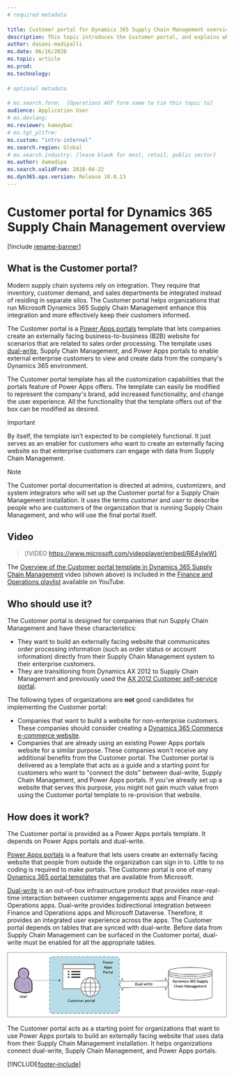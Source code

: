 ```yaml
---
# required metadata

title: Customer portal for Dynamics 365 Supply Chain Management overview
description: This topic introduces the Customer portal, and explains who should use it and how it works.
author: dasani-madipalli
ms.date: 06/16/2020
ms.topic: article
ms.prod: 
ms.technology: 

# optional metadata

# ms.search.form:  [Operations AOT form name to tie this topic to]
audience: Application User
# ms.devlang: 
ms.reviewer: kamaybac
# ms.tgt_pltfrm: 
ms.custom: "intro-internal"
ms.search.region: Global
# ms.search.industry: [leave blank for most, retail, public sector]
ms.author: damadipa
ms.search.validFrom: 2020-04-22
ms.dyn365.ops.version: Release 10.0.13
---
```


# Customer portal for Dynamics 365 Supply Chain Management overview

[!include [rename-banner](~/includes/cc-data-platform-banner.md)]

## What is the Customer portal?

Modern supply chain systems rely on integration. They require that inventory, customer demand, and sales departments be integrated instead of residing in separate silos. The Customer portal helps organizations that run Microsoft Dynamics 365 Supply Chain Management enhance this integration and more effectively keep their customers informed.

The Customer portal is a [Power Apps portals](/powerapps/maker/portals/overview) template that lets companies create an externally facing business-to-business (B2B) website for scenarios that are related to sales order processing. The template uses [dual-write](../../fin-ops-core/dev-itpro/data-entities/dual-write/dual-write-home-page.md), Supply Chain Management, and Power Apps portals to enable external enterprise customers to view and create data from the company's Dynamics 365 environment.

The Customer portal template has all the customization capabilities that the portals feature of Power Apps offers. The template can easily be modified to represent the company's brand, add increased functionality, and change the user experience. All the functionality that the template offers out of the box can be modified as desired.

> [!IMPORTANT]
> By itself, the template isn't expected to be completely functional. It just serves as an enabler for customers who want to create an externally facing website so that enterprise customers can engage with data from Supply Chain Management.

> [!NOTE]
> The Customer portal documentation is directed at admins, customizers, and system integrators who will set up the Customer portal for a Supply Chain Management installation. It uses the terms _customer_ and _user_ to describe people who are customers of the organization that is running Supply Chain Management, and who will use the final portal itself.

## Video

> [!VIDEO https://www.microsoft.com/videoplayer/embed/RE4ylwW]

The [Overview of the Customer portal template in Dynamics 365 Supply Chain Management](https://youtu.be/nPrqoLuHfV8) video (shown above) is included in the [Finance and Operations playlist](https://www.youtube.com/playlist?list=PLcakwueIHoT_SYfIaPGoOhloFoCXiUSyW) available on YouTube.

## Who should use it?

The Customer portal is designed for companies that run Supply Chain Management and have these characteristics:

- They want to build an externally facing website that communicates order processing information (such as order status or account information) directly from their Supply Chain Management system to their enterprise customers.
- They are transitioning from Dynamics AX 2012 to Supply Chain Management and previously used the [AX 2012 Customer self-service portal](/dynamicsax-2012/appuser-itpro/about-the-customer-self-service-portal).

The following types of organizations are **not** good candidates for implementing the Customer portal:

- Companies that want to build a website for non-enterprise customers. These companies should consider creating a [Dynamics 365 Commerce e-commerce website](../../commerce/create-ecommerce-site.md).
- Companies that are already using an existing Power Apps portals website for a similar purpose. These companies won't receive any additional benefits from the Customer portal. The Customer portal is delivered as a template that acts as a guide and a starting point for customers who want to "connect the dots" between dual-write, Supply Chain Management, and Power Apps portals. If you've already set up a website that serves this purpose, you might not gain much value from using the Customer portal template to re-provision that website.

## How does it work?

The Customer portal is provided as a Power Apps portals template. It depends on Power Apps portals and dual-write.

[Power Apps portals](/powerapps/maker/portals/overview) is a feature that lets users create an externally facing website that people from outside the organization can sign in to. Little to no coding is required to make portals. The Customer portal is one of many [Dynamics 365 portal templates](/powerapps/maker/portals/portal-templates#environment-with-model-driven-apps-in-dynamics-365) that are available from Microsoft.

[Dual-write](/powerapps/maker/portals/overview) is an out-of-box infrastructure product that provides near-real-time interaction between customer engagements apps and Finance and Operations apps. Dual-write provides bidirectional integration between Finance and Operations apps and Microsoft Dataverse. Therefore, it provides an integrated user experience across the apps. The Customer portal depends on tables that are synced with dual-write. Before data from Supply Chain Management can be surfaced in the Customer portal, dual-write must be enabled for all the appropriate tables.

![Customer portal dependencies](media/customer-portal-elements.png "Customer portal dependencies")

The Customer portal acts as a starting point for organizations that want to use Power Apps portals to build an externally facing website that uses data from their Supply Chain Management installation. It helps organizations connect dual-write, Supply Chain Management, and Power Apps portals.


[!INCLUDE[footer-include](../../includes/footer-banner.md)]